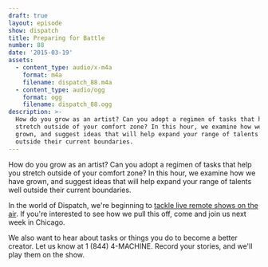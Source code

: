 ```yaml
---
draft: true
layout: episode
show: dispatch
title: Preparing for Battle
number: 88
date: '2015-03-19'
assets:
  - content_type: audio/x-m4a
    format: m4a
    filename: dispatch_88.m4a
  - content_type: audio/ogg
    format: ogg
    filename: dispatch_88.ogg
description: >-
  How do you grow as an artist? Can you adopt a regimen of tasks that help you
  stretch outside of your comfort zone? In this hour, we examine how we have
  grown, and suggest ideas that will help expand your range of talents well
  outside their current boundaries.
---
```

How do you grow as an artist? Can you adopt a regimen of tasks that help you stretch outside of your comfort zone? In this hour, we examine how we have grown, and suggest ideas that will help expand your range of talents well outside their current boundaries.

In the world of Dispatch, we're beginning to [tackle live remote shows on the air](http://dispatch-live.eventbrite.com). If you're interested to see how we pull this off, come and join us next week in Chicago.

We also want to hear about tasks or things you do to become a better creator. Let us know at 1 (844) 4-MACHINE. Record your stories, and we'll play them on the show.